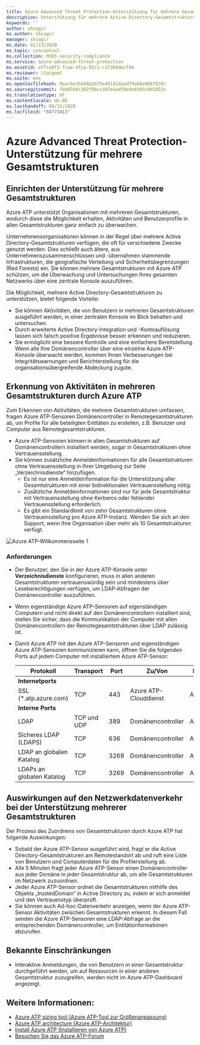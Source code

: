```yaml
---
title: Azure Advanced Threat Protection-Unterstützung für mehrere Gesamtstrukturen
description: Unterstützung für mehrere Active Directory-Gesamtstrukturen in Azure ATP
keywords: ''
author: shsagir
ms.author: shsagir
manager: shsagir
ms.date: 02/13/2020
ms.topic: conceptual
ms.collection: M365-security-compliance
ms.service: azure-advanced-threat-protection
ms.assetid: effca0f2-fcae-4fca-92c1-c37306decf84
ms.reviewer: itargoet
ms.suite: ems
ms.openlocfilehash: 0aac8e356d8b2bf5e481d2daad79a88a968f039c
ms.sourcegitcommit: fbb0768c392f9bccdd7e4adf0e9a0303c8d1922c
ms.translationtype: HT
ms.contentlocale: de-DE
ms.lasthandoff: 06/15/2020
ms.locfileid: "84773413"
---
```

# <a name="azure-advanced-threat-protection-multi-forest-support"></a>Azure Advanced Threat Protection-Unterstützung für mehrere Gesamtstrukturen

## <a name="multi-forest-support-set-up"></a>Einrichten der Unterstützung für mehrere Gesamtstrukturen

Azure ATP unterstützt Organisationen mit mehreren Gesamtstrukturen, wodurch diese die Möglichkeit erhalten, Aktivitäten und Benutzerprofile in allen Gesamtstrukturen ganz einfach zu überwachen.

Unternehmensorganisationen können in der Regel über mehrere Active Directory-Gesamtstrukturen verfügen, die oft für verschiedene Zwecke genutzt werden. Dies schließt auch ältere, aus Unternehmenszusammenschlüssen und -übernahmen stammende Infrastrukturen, die geografische Verteilung und Sicherheitsbegrenzungen (Red Forests) ein. Sie können mehrere Gesamtstrukturen mit Azure ATP schützen, um die Überwachung und Untersuchungen Ihres gesamten Netzwerks über eine zentrale Konsole auszuführen.

Die Möglichkeit, mehrere Active Directory-Gesamtstrukturen zu unterstützen, bietet folgende Vorteile:

- Sie können Aktivitäten, die von Benutzern in mehreren Gesamtstrukturen ausgeführt werden, in einer zentralen Konsole im Blick behalten und untersuchen.
- Durch erweiterte Active Directory-Integration und -Kontoauflösung lassen sich falsch positive Ergebnisse besser erkennen und reduzieren.
- Sie ermöglicht eine bessere Kontrolle und eine einfachere Bereitstellung. Wenn alle Ihre Domänencontroller über eine einzelne Azure ATP-Konsole überwacht werden, kommen Ihnen Verbesserungen bei Integritätswarnungen und Berichterstellung für die organisationsübergreifende Abdeckung zugute.

## <a name="azure-atp-detection-activity-across-multiple-forests"></a>Erkennung von Aktivitäten in mehreren Gesamtstrukturen durch Azure ATP

Zum Erkennen von Aktivitäten, die mehrere Gesamtstrukturen umfassen, fragen Azure ATP-Sensoren Domänencontroller in Remotegesamtstrukturen ab, um Profile für alle beteiligten Entitäten zu erstellen, z.B. Benutzer und Computer aus Remotegesamtstrukturen.

- Azure ATP-Sensoren können in allen Gesamtstrukturen auf Domänencontrollern installiert werden, sogar in Gesamtstrukturen ohne Vertrauensstellung.
- Sie können zusätzliche Anmeldeinformationen für alle Gesamtstrukturen ohne Vertrauensstellung in Ihrer Umgebung zur Seite „Verzeichnisdienste“ hinzufügen.
    - Es ist nur eine Anmeldeinformation für die Unterstützung aller Gesamtstrukturen mit einer bidirektionalen Vertrauensstellung nötig.
    - Zusätzliche Anmeldeinformationen sind nur für jede Gesamtstruktur mit Vertrauensstellung ohne Kerberos oder fehlender Vertrauensstellung erforderlich.
    - Es gibt ein Standardlimit von zehn Gesamtstrukturen ohne Vertrauensstellung pro Azure ATP-Instanz. Wenden Sie sich an den Support, wenn Ihre Organisation über mehr als 10 Gesamtstrukturen verfügt.

![Azure ATP-Willkommensseite 1](media/directory-services-add-no-trust-forests.png)

### <a name="requirements"></a>Anforderungen

- Der Benutzer, den Sie in der Azure ATP-Konsole unter **Verzeichnisdienste** konfigurieren, muss in allen anderen Gesamtstrukturen vertrauenswürdig sein und mindestens über Leseberechtigungen verfügen, um LDAP-Abfragen der Domänencontroller auszuführen.
- Wenn eigenständige Azure ATP-Sensoren auf eigenständigen Computern und nicht direkt auf den Domänencontrollern installiert sind, stellen Sie sicher, dass die Kommunikation der Computer mit allen Domänencontrollern der Remotegesamtstrukturen über LDAP zulässig ist.

- Damit Azure ATP mit den Azure ATP-Sensoren und eigenständigen Azure ATP-Sensoren kommunizieren kann, öffnen Sie die folgenden Ports auf jedem Computer mit installiertem Azure ATP-Sensor:

  |Protokoll|Transport|Port|Zu/Von|Richtung|
  |----|----|----|----|----|
  |**Internetports**||||
  |SSL (*.atp.azure.com)|TCP|443|Azure ATP-Clouddienst|Ausgehend|
  |**Interne Ports**||||
  |LDAP|TCP und UDP|389|Domänencontroller|Ausgehend|
  |Sicheres LDAP (LDAPS)|TCP|636|Domänencontroller|Ausgehend|
  |LDAP an globalen Katalog|TCP|3268|Domänencontroller|Ausgehend|
  |LDAPs an globalen Katalog|TCP|3269|Domänencontroller|Ausgehend|

## <a name="multi-forest-support-network-traffic-impact"></a>Auswirkungen auf den Netzwerkdatenverkehr bei der Unterstützung mehrerer Gesamtstrukturen

Der Prozess des Zuordnens von Gesamtstrukturen durch Azure ATP hat folgende Auswirkungen:

- Sobald der Azure ATP-Sensor ausgeführt wird, fragt er die Active Directory-Gesamtstrukturen am Remotestandort ab und ruft eine Liste von Benutzern und Computerdaten für die Profilerstellung ab.
- Alle 5 Minuten fragt jeder Azure ATP-Sensor einen Domänencontroller aus jeder Domäne in jeder Gesamtstruktur ab, um alle Gesamtstrukturen im Netzwerk zuzuordnen.
- Jeder Azure ATP-Sensor ordnet die Gesamtstrukturen mithilfe des Objekts „trustedDomain“ in Active Directory zu, indem er sich anmeldet und den Vertrauenstyp überprüft.
- Sie können auch Ad-hoc-Datenverkehr anzeigen, wenn der Azure ATP-Sensor Aktivitäten zwischen Gesamtstrukturen erkennt. In diesem Fall senden die Azure ATP-Sensoren eine LDAP-Abfrage an die entsprechenden Domänencontroller, um Entitätsinformationen abzurufen.

## <a name="known-limitations"></a>Bekannte Einschränkungen

- Interaktive Anmeldungen, die von Benutzern in einer Gesamtstruktur durchgeführt werden, um auf Ressourcen in einer anderen Gesamtstruktur zuzugreifen, werden nicht im Azure ATP-Dashboard angezeigt.

## <a name="see-also"></a>Weitere Informationen:

- [Azure ATP sizing tool (Azure ATP-Tool zur Größenanpassung)](https://aka.ms/aatpsizingtool)
- [Azure ATP architecture (Azure ATP-Architektur)](atp-architecture.md)
- [Install Azure ATP (Installieren von Azure ATP)](install-atp-step1.md)
- [Besuchen Sie das Azure ATP-Forum](https://aka.ms/azureatpcommunity)
